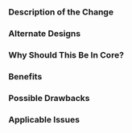 ### Description of the Change

### Alternate Designs

### Why Should This Be In Core?

### Benefits

### Possible Drawbacks

### Applicable Issues
